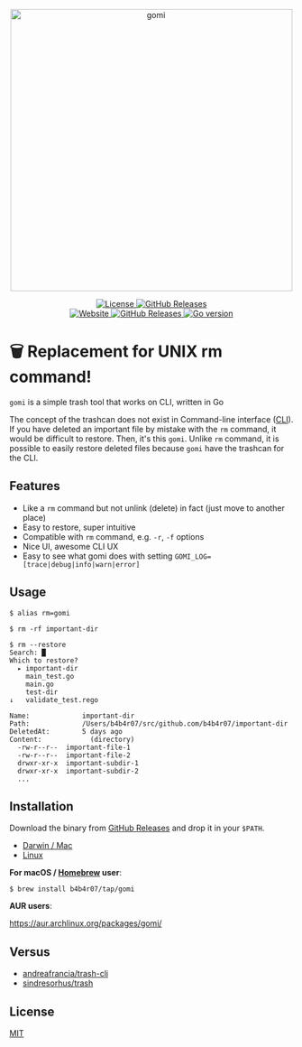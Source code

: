 <p align="center">
  <img src="./docs/screenshot.png" width="500" alt="gomi">
</p>

<p align="center">
    <a href="https://b4b4r07.mit-license.org">
        <img src="https://img.shields.io/github/license/b4b4r07/gomi" alt="License"/>
    </a>
    <a href="https://github.com/b4b4r07/gomi/releases">
        <img
            src="https://img.shields.io/github/v/release/b4b4r07/gomi"
            alt="GitHub Releases"/>
    </a>
    <br />
    <a href="https://b4b4r07.github.io/gomi/">
        <img
            src="https://img.shields.io/website?down_color=lightgrey&down_message=donw&up_color=green&up_message=up&url=https%3A%2F%2Fb4b4r07.github.io%2Fgomi"
            alt="Website"
            />
    </a>
    <a href="https://github.com/b4b4r07/gomi/actions?query=workflow%3Arelease">
        <img
            src="https://github.com/b4b4r07/gomi/workflows/release/badge.svg?branch=master&event=push"
            alt="GitHub Releases"
            />
    </a>
    <a href="https://github.com/b4b4r07/gomi/blob/master/go.mod">
        <img
            src="https://img.shields.io/github/go-mod/go-version/b4b4r07/gomi"
            alt="Go version"
            />
    </a>
</p>

# 🗑️ Replacement for UNIX rm command!

`gomi` is a simple trash tool that works on CLI, written in Go

The concept of the trashcan does not exist in Command-line interface ([CLI](http://en.wikipedia.org/wiki/Command-line_interface)). If you have deleted an important file by mistake with the `rm` command, it would be difficult to restore. Then, it's this `gomi`. Unlike `rm` command, it is possible to easily restore deleted files because `gomi` have the trashcan for the CLI.

## Features

- Like a `rm` command but not unlink (delete) in fact (just move to another place)
- Easy to restore, super intuitive
- Compatible with `rm` command, e.g. `-r`, `-f` options
- Nice UI, awesome CLI UX
- Easy to see what gomi does with setting `GOMI_LOG=[trace|debug|info|warn|error]`

## Usage

```console
$ alias rm=gomi
```
```console
$ rm -rf important-dir
```
```console
$ rm --restore
Search: █
Which to restore?
  ▸ important-dir
    main_test.go
    main.go
    test-dir
↓   validate_test.rego

Name:             important-dir
Path:             /Users/b4b4r07/src/github.com/b4b4r07/important-dir
DeletedAt:        5 days ago
Content:            (directory)
  -rw-r--r--  important-file-1
  -rw-r--r--  important-file-2
  drwxr-xr-x  important-subdir-1
  drwxr-xr-x  important-subdir-2
  ...
```

## Installation

Download the binary from [GitHub Releases][release] and drop it in your `$PATH`.

- [Darwin / Mac][release]
- [Linux][release]

**For macOS / [Homebrew](https://brew.sh/) user**:

```console
$ brew install b4b4r07/tap/gomi
```

**AUR users**:

https://aur.archlinux.org/packages/gomi/

## Versus

- [andreafrancia/trash-cli](https://github.com/andreafrancia/trash-cli)
- [sindresorhus/trash](https://github.com/sindresorhus/trash)

## License

[MIT][license]

[release]: https://github.com/b4b4r07/gomi/releases/latest
[license]: https://b4b4r07.mit-license.org
